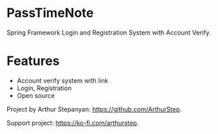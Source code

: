 # PassTimeNote
Spring Framework Login and Registration System with Account Verify.

# Features
* Account verify system with link
* Login, Registration
* Open source

Project by Arthur Stepanyan: https://github.com/ArthurStep.

Support project: https://ko-fi.com/arthurstep.
